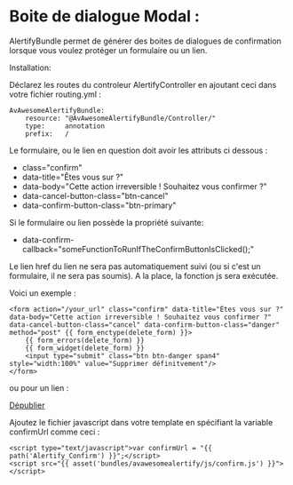 Boite de dialogue Modal :
=========

AlertifyBundle permet de générer des boites de dialogues de confirmation lorsque vous voulez protéger un formulaire ou un lien.

Installation:

Déclarez les routes du controleur AlertifyController en ajoutant ceci dans votre fichier routing.yml :

	AvAwesomeAlertifyBundle:
	    resource: "@AvAwesomeAlertifyBundle/Controller/"
	    type:     annotation
	    prefix:   /

Le formulaire, ou le lien en question doit avoir les attributs ci dessous :

- class="confirm"
- data-title="Êtes vous sur ?"
- data-body="Cette action irreversible ! Souhaitez vous confirmer ?"
- data-cancel-button-class="btn-cancel"
- data-confirm-button-class="btn-primary"

Si le formulaire ou lien possède la propriété suivante:
 
- data-confirm-callback="someFunctionToRunIfTheConfirmButtonIsClicked();"

Le lien href du lien ne sera pas automatiquement suivi (ou si c'est un formulaire, il ne sera pas soumis).
A la place, la fonction js sera exécutée.


Voici un exemple :

	<form action="/your_url" class="confirm" data-title="Êtes vous sur ?" data-body="Cette action irreversible ! Souhaitez vous confirmer ?" data-cancel-button-class="cancel" data-confirm-button-class="danger" method="post" {{ form_enctype(delete_form) }}>
		{{ form_errors(delete_form) }}
		{{ form_widget(delete_form) }}
        <input type="submit" class="btn btn-danger span4" style="width:100%" value="Supprimer définitvement"/>
    </form>

ou pour un lien :

<a href="/your_url" class="btn btn-mini btn-danger confirm" data-title="Êtes vous sur de vouloir faire ca&nbsp;?" data-body="BLABLA" data-cancel-button-class="cancel" data-confirm-button-class="danger">Dépublier</a>

Ajoutez le fichier javascript dans votre template en spécifiant la variable confirmUrl comme ceci :

    <script type="text/javascript">var confirmUrl = "{{ path('Alertify_Confirm') }}";</script>
    <script src="{{ asset('bundles/avawesomealertify/js/confirm.js') }}"></script>

